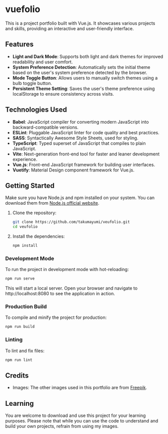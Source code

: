 # vuefolio

This is a project portfolio built with Vue.js. It showcases various projects and skills, providing an interactive and user-friendly interface.

## Features

- **Light and Dark Mode**: Supports both light and dark themes for improved readability and user comfort.
- **System Preference Detection**: Automatically sets the initial theme based on the user's system preference detected by the browser.
- **Mode Toggle Button**: Allows users to manually switch themes using a bulb toggle button.
- **Persistent Theme Setting**: Saves the user's theme preference using localStorage to ensure consistency across visits.

## Technologies Used

- **Babel**: JavaScript compiler for converting modern JavaScript into backward-compatible versions.
- **ESLint**: Pluggable JavaScript linter for code quality and best practices.
- **SASS**: Syntactically Awesome Style Sheets, used for styling.
- **TypeScript**: Typed superset of JavaScript that compiles to plain JavaScript.
- **Vite**: Next-generation front-end tool for faster and leaner development experience.
- **Vue.js**: Front-end JavaScript framework for building user interfaces.
- **Vuetify**: Material Design component framework for Vue.js.

## Getting Started

Make sure you have Node.js and npm installed on your system. You can download them from [Node.js official website](https://nodejs.org/).

1. Clone the repository:
   ```bash
   git clone https://github.com/takumayumi/veufolio.git
   cd veufolio
   ```
2. Install the dependencies:
   ```bash
   npm install
   ```

### Development Mode

To run the project in development mode with hot-reloading:

```bash
npm run serve
```

This will start a local server. Open your browser and navigate to http://localhost:8080 to see the application in action.

### Production Build

To compile and minify the project for production:

```bash
npm run build
```

### Linting

To lint and fix files:

```bash
npm run lint
```

## Credits

- Images: The other images used in this portfolio are from [Freepik](https://www.freepik.com/).

## Learning

You are welcome to download and use this project for your learning purposes. Please note that while you can use the code to understand and build your own projects, refrain from using my images.
